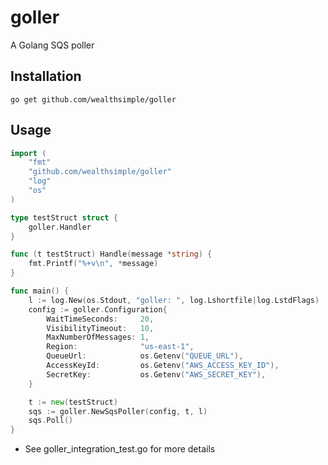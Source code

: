 # goller
A Golang SQS poller

## Installation
```
go get github.com/wealthsimple/goller
```

## Usage
```go
import (
	"fmt"
	"github.com/wealthsimple/goller"
	"log"
	"os"
)

type testStruct struct {
	goller.Handler
}

func (t testStruct) Handle(message *string) {
	fmt.Printf("%+v\n", *message)
}

func main() {
	l := log.New(os.Stdout, "goller: ", log.Lshortfile|log.LstdFlags)
	config := goller.Configuration{
		WaitTimeSeconds:     20,
		VisibilityTimeout:   10,
		MaxNumberOfMessages: 1,
		Region:              "us-east-1",
		QueueUrl:            os.Getenv("QUEUE_URL"),
		AccessKeyId:         os.Getenv("AWS_ACCESS_KEY_ID"),
		SecretKey:           os.Getenv("AWS_SECRET_KEY"),
	}

	t := new(testStruct)
	sqs := goller.NewSqsPoller(config, t, l)
	sqs.Poll()
}
```

* See goller_integration_test.go for more details
